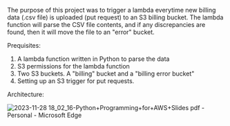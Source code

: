 The purpose of this project was to trigger a lambda everytime new billing data (.csv file) is uploaded (put request) to an S3 billing bucket. The lambda function will parse the CSV file contents, and if any discrepancies are found, then it will move the file to an "error" bucket.

Prequisites:
1. A lambda function written in Python to parse the data
2. S3 permissions for the lambda function
3. Two S3 buckets. A "billing" bucket and a "billing error bucket"
4. Setting up an S3 trigger for put requests.

Architecture:


![2023-11-28 18_02_16-Python+Programming+for+AWS+Slides pdf - Personal - Microsoft​ Edge](https://github.com/jklemens90/Python/assets/95970840/b1ecb414-0bc9-4d92-80fc-637771090a2c)
